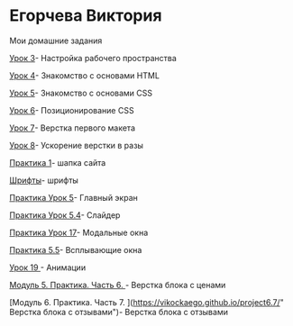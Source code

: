 # Егорчева Виктория
Мои домашние задания 

[Урок 3](https://vikockaego.github.io/Урок%20№3.%20Настройка%20рабочего%20пространства/ "Настройка рабочего пространства")- Настройка рабочего пространства

[Урок 4](https://vikockaego.github.io/project%20-%20book/src/book.html/ "Знакомство с основами HTML")-  Знакомство с основами HTML

[Урок 5](https://vikockaego.github.io/project%20-%20css/src/css.html/ "Знакомство с основами CSS")-  Знакомство с основами CSS

[Урок 6](https://vikockaego.github.io/Урок%20№6.%20Позиционирование%20CSS/GRZKeyE.htm/ "Позиционирование CSS")-  Позиционирование CSS

[Урок 7](https://vikockaego.github.io/Lesson12/ " Сайт")- Верстка первого макета

[Урок 8](https://vikockaego.github.io/project5/index.htm " Ускорение верстки в разы")- Ускорение верстки в разы

[Практика 1](https://vikockaego.github.io/project6/ " Шапка сайта")- шапка сайта 

[Шрифты](https://vikockaego.github.io/14/ " шрифты")- шрифты 

[Практика Урок 5](https://vikockaego.github.io/project6/ " Главный экран")- Главный экран 

[Практика Урок 5.4](https://vikockaego.github.io/project5/ "Слайдер")- Слайдер 

[Практика Урок 17](https://vikockaego.github.io/project17/ "Модальные окна")- Модальные окна

[Практика 5.5](https://vikockaego.github.io/project6/ " Всплывающие окна")- Всплывающие окна 

[Урок 19 ](https://vikockaego.github.io/project19/ " Анимации")- Анимации

[Модуль 5. Практика. Часть 6. ](https://vikockaego.github.io/project6/ " Верстка блока с ценами")- Верстка блока с ценами

[Модуль 6. Практика. Часть 7. ](https://vikockaego.github.io/project6.7/" Верстка блока с отзывами")- Верстка блока с отзывами
